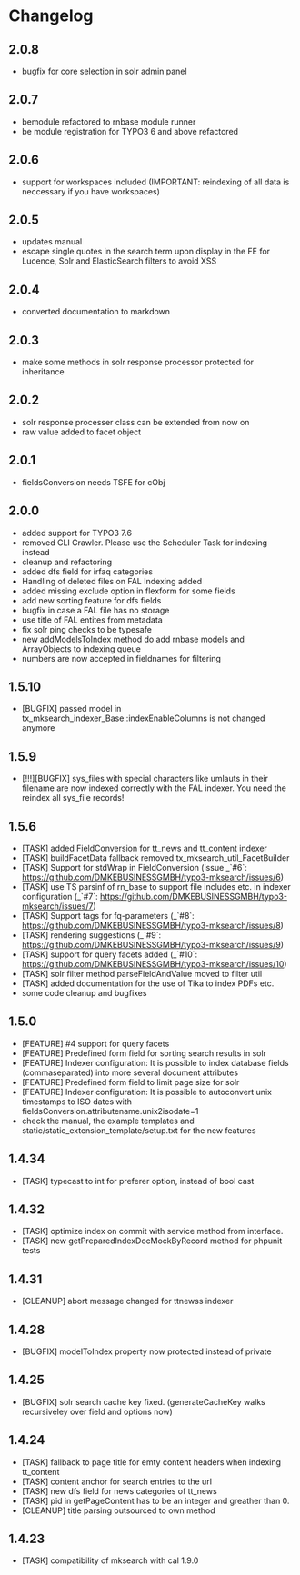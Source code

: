 Changelog
=========

2.0.8
-----

-   bugfix for core selection in solr admin panel

2.0.7
-----

-   bemodule refactored to rnbase module runner
-   be module registration for TYPO3 6 and above refactored

2.0.6
-----

-   support for workspaces included (IMPORTANT: reindexing of all data is neccessary if you have workspaces)

2.0.5
-----

-   updates manual
-   escape single quotes in the search term upon display in the FE for Lucence, Solr and ElasticSearch filters to avoid XSS

2.0.4
-----

-   converted documentation to markdown

2.0.3
-----

-   make some methods in solr response processor protected for inheritance

2.0.2
-----

-   solr response processer class can be extended from now on
-   raw value added to facet object

2.0.1
-----

-   fieldsConversion needs TSFE for cObj

2.0.0
-----

-   added support for TYPO3 7.6
-   removed CLI Crawler. Please use the Scheduler Task for indexing instead
-   cleanup and refactoring
-   added dfs field for irfaq categories
-   Handling of deleted files on FAL Indexing added
-   added missing exclude option in flexform for some fields
-   add new sorting feature for dfs fields
-   bugfix in case a FAL file has no storage
-   use title of FAL entites from metadata
-   fix solr ping checks to be typesafe
-   new addModelsToIndex method do add rnbase models and ArrayObjects to indexing queue
-   numbers are now accepted in fieldnames for filtering

1.5.10
------

-   [BUGFIX] passed model in tx\_mksearch\_indexer\_Base::indexEnableColumns is not changed anymore

1.5.9
-----

-   [!!!][BUGFIX] sys\_files with special characters like umlauts in their filename are now indexed correctly with the FAL indexer. You need the reindex all sys\_file records!

1.5.6
-----

-   [TASK] added FieldConversion for tt\_news and tt\_content indexer
-   [TASK] buildFacetData fallback removed tx\_mksearch\_util\_FacetBuilder
-   [TASK] Support for stdWrap in FieldConversion (issue \_\`\#6\`: <https://github.com/DMKEBUSINESSGMBH/typo3-mksearch/issues/6>)
-   [TASK] use TS parsinf of rn\_base to support file includes etc. in indexer configuration (\_\`\#7\`: <https://github.com/DMKEBUSINESSGMBH/typo3-mksearch/issues/7>)
-   [TASK] Support tags for fq-parameters (\_\`\#8\`: <https://github.com/DMKEBUSINESSGMBH/typo3-mksearch/issues/8>)
-   [TASK] rendering suggestions (\_\`\#9\`: <https://github.com/DMKEBUSINESSGMBH/typo3-mksearch/issues/9>)
-   [TASK] support for query facets added (\_\`\#10\`: <https://github.com/DMKEBUSINESSGMBH/typo3-mksearch/issues/10>)
-   [TASK] solr filter method parseFieldAndValue moved to filter util
-   [TASK] added documentation for the use of Tika to index PDFs etc.
-   some code cleanup and bugfixes

1.5.0
-----

-   [FEATURE] \#4 support for query facets
-   [FEATURE] Predefined form field for sorting search results in solr
-   [FEATURE] Indexer configuration: It is possible to index database fields (commaseparated) into more several document attributes
-   [FEATURE] Predefined form field to limit page size for solr
-   [FEATURE] Indexer configuration: It is possible to autoconvert unix timestamps to ISO dates with fieldsConversion.attributename.unix2isodate=1
-   check the manual, the example templates and static/static\_extension\_template/setup.txt for the new features

1.4.34
------

-   [TASK] typecast to int for preferer option, instead of bool cast

1.4.32
------

-   [TASK] optimize index on commit with service method from interface.
-   [TASK] new getPreparedIndexDocMockByRecord method for phpunit tests

1.4.31
------

-   [CLEANUP] abort message changed for ttnewss indexer

1.4.28
------

-   [BUGFIX] modelToIndex property now protected instead of private

1.4.25
------

-   [BUGFIX] solr search cache key fixed. (generateCacheKey walks recursiveley over field and options now)

1.4.24
------

-   [TASK] fallback to page title for emty content headers when indexing tt\_content
-   [TASK] content anchor for search entries to the url
-   [TASK] new dfs field for news categories of tt\_news
-   [TASK] pid in getPageContent has to be an integer and greather than 0.
-   [CLEANUP] title parsing outsourced to own method

1.4.23
------

-   [TASK] compatibility of mksearch with cal 1.9.0

